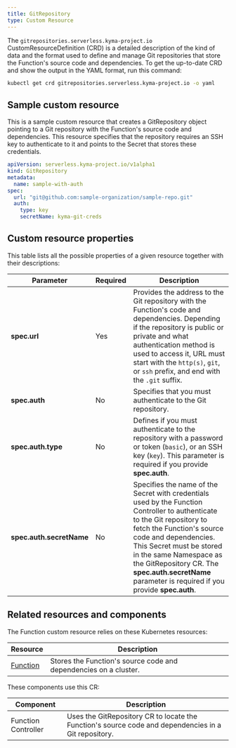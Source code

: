 ```yaml
---
title: GitRepository
type: Custom Resource
---
```


The `gitrepositories.serverless.kyma-project.io` CustomResourceDefinition (CRD) is a detailed description of the kind of data and the format used to define and manage Git repositories that store the Function's source code and dependencies. To get the up-to-date CRD and show the output in the YAML format, run this command:

```bash
kubectl get crd gitrepositories.serverless.kyma-project.io -o yaml
```

## Sample custom resource

This is a sample custom resource that creates a GitRepository object pointing to a Git repository with the Function's source code and dependencies. This resource specifies that the repository requires an SSH key to authenticate to it and points to the Secret that stores these credentials.

```yaml
apiVersion: serverless.kyma-project.io/v1alpha1
kind: GitRepository
metadata:
  name: sample-with-auth
spec:
  url: "git@github.com:sample-organization/sample-repo.git"
  auth:
    type: key
    secretName: kyma-git-creds
```

## Custom resource properties

This table lists all the possible properties of a given resource together with their descriptions:

| Parameter | Required | Description |
|-----------|-------------|---------------|
| **spec.url** | Yes | Provides the address to the Git repository with the Function's code and dependencies. Depending if the repository is public or private and what authentication method is used to access it, URL must start with the `http(s)`, `git`, or `ssh` prefix, and end with the `.git` suffix.  |
| **spec.auth** | No | Specifies that you must authenticate to the Git repository. |
| **spec.auth.type** | No | Defines if you must authenticate to the repository with a password or token (`basic`), or an SSH key (`key`). This parameter is required if you provide **spec.auth**. |
| **spec.auth.secretName** | No | Specifies the name of the Secret with credentials used by the Function Controller to authenticate to the Git repository to fetch the Function's source code and dependencies. This Secret must be stored in the same Namespace as the GitRepository CR. The **spec.auth.secretName** parameter is required if you provide **spec.auth**. |

## Related resources and components

The Function custom resource relies on these Kubernetes resources:

| Resource           | Description                                                                                                  |
| ------------------- | ------------------------------------------------------------------------------------------------------------ |
| [Function](#custom-resource-function)     | Stores the Function's source code and dependencies on a cluster.                                   |                                  |

These components use this CR:

| Component           | Description                                                                                                  |
| ------------------- | ------------------------------------------------------------------------------------------------------------ |
| Function Controller | Uses the GitRepository CR to locate the Function's source code and dependencies in a Git repository.
